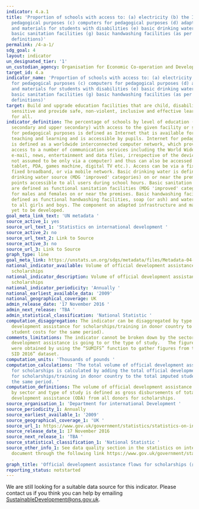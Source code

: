 ```yaml
---
indicator: 4.a.1
title: 'Proportion of schools with access to: (a) electricity (b) the Internet for
  pedagogical purposes (c) computers for pedagogical purposes (d) adapted infrastructure
  and materials for students with disabilities (e) basic drinking water (f) single-sex
  basic sanitation facilities (g) basic handwashing facilities (as per the WASH indicator
  definitions)'
permalink: /4-a-1/
sdg_goal: 4
layout: indicator
un_designated_tier: '1'
un_custodian_agency: Organisation for Economic Co-operation and Development (OECD)
target_id: 4.a
indicator_name: 'Proportion of schools with access to: (a) electricity (b) the Internet
  for pedagogical purposes (c) computers for pedagogical purposes (d) adapted infrastructure
  and materials for students with disabilities (e) basic drinking water (f) single-sex
  basic sanitation facilities (g) basic handwashing facilities (as per the WASH indicator
  definitions)'
target: Build and upgrade education facilities that are child, disability and gender
  sensitive and provide safe, non-violent, inclusive and effective learning environments
  for all.
indicator_definition: The percentage of schools by level of education (primary, lower
  secondary and upper secondary) with access to the given facility or service. Internet
  for pedagogical purposes is defined as Internet that is available for enhancing
  teaching and learning and is accessible by pupils. Internet for pedagogical purposes
  is defined as a worldwide interconnected computer network, which provides pupils
  access to a number of communication services including the World Wide Web and carries
  e-mail, news, entertainment and data files, irrespective of the device used (i.e.
  not assumed to be only via a computer) and thus can also be accessed by mobile telephone,
  tablet, PDA, games machine, digital TV etc.). Access can be via a fixed narrowband,
  fixed broadband, or via mobile network. Basic drinking water is defined as a functional
  drinking water source (MDG 'improved' categories) on or near the premises and water
  points accessible to all users during school hours. Basic sanitation facilities
  are defined as functional sanitation facilities (MDG 'improved' categories) separated
  for males and females on or near the premises. Basic handwashing facilities are
  defined as functional handwashing facilities, soap (or ash) and water available
  to all girls and boys. The component on adapted infrastructure and materials is
  yet to be developed.
goal_meta_link_text: 'UN metadata '
source_active_1: yes
source_url_text_1: 'Statistics on international development '
source_active_2: no
source_url_text_2: Link to Source
source_active_3: no
source_url_3: Link to Source
graph_type: line
goal_meta_link: https://unstats.un.org/sdgs/metadata/files/Metadata-04-0B-01.pdf
national_indicator_available: Volume of official development assistance flows for
  scholarships
national_indicator_description: Volume of official development assistance flows for
  scholarships
national_indicator_periodicity: 'Annually '
national_earliest_available_data: '2009'
national_geographical_coverage: UK
admin_release_date: '17 November 2016 '
admin_next_release: 'TBA '
admin_statistical_classification: 'National Statistic '
computation_disaggregation: The indicator can be disaggregated by type of aid (official
  development assistance for scholarships/training in donor country to the total imputed
  student costs for the same period).
comments_limitations: The indicator cannot be broken down by the sector the official
  development assistance is going to or the type of study.   The figures for the indicator
  were obtained by using the “SUMIFS” function to gather figures from the “data underlying
  SID 2016” dataset.
computation_units: 'Thousands of pounds '
computation_calculations: 'The total volume of official development assistance flows
  for scholarships is calculated by adding the total official development assistance
  for scholarships/training in donor country to the total imputed student costs for
  the same period. '
computation_definitions: The volume of official development assistance flows for scholarships
  by sector and type of study is defined as gross disbursements of total official
  development assistance (ODA) from all donors for scholarships.
source_organisation_1: 'Department for international Development '
source_periodicity_1: Annually
source_earliest_available_1: '2009'
source_geographical_coverage_1: 'UK '
source_url_1: https://www.gov.uk/government/statistics/statistics-on-international-development-2016
source_release_date_1: 17 November 2016
source_next_release_1: 'TBA '
source_statistical_classification_1: 'National Statistic '
source_other_info_1: See data quality section in the statistics on international development
  document through the following link https://www.gov.uk/government/statistics/statistics-on-international-development-2016
  .
graph_title: 'Official development assistance flows for scholarships (£000s) '
reporting_status: notstarted
---
```


We are still looking for a suitable data source for this indicator. Please contact us if you think you can help by emailing <a href="mailto:SustainableDevelopment@ons.gov.uk">SustainableDevelopment@ons.gov.uk</a>.


